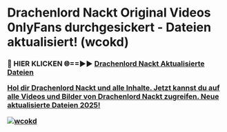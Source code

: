 # Drachenlord Nackt Original Videos 0nlyFans durchgesickert - Dateien aktualisiert! (wcokd)

<h3>🔴 HIER KLICKEN 🌐==►► <a href="https://tinyurl.com/h6vf6nb8" rel="nofollow">Drachenlord Nackt Aktualisierte Dateien

Hol dir Drachenlord Nackt und alle Inhalte. Jetzt kannst du auf alle Videos und Bilder von Drachenlord Nackt zugreifen. Neue aktualisierte Dateien 2025!

[![wcokd](https://i.imgur.com/sD4kR3V.gif)](https://tinyurl.com/h6vf6nb8)
